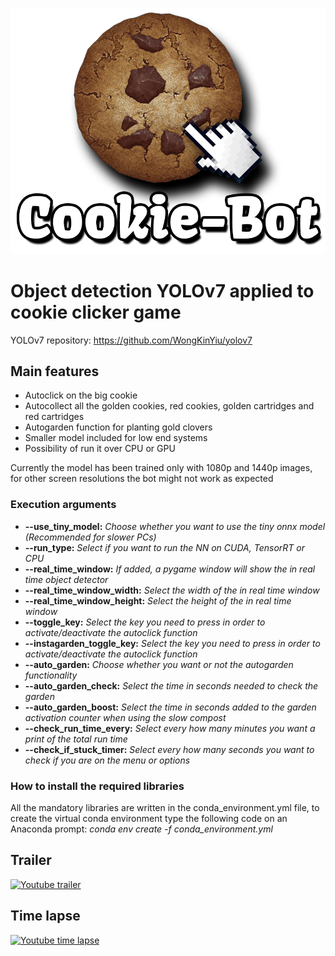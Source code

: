 
![CookieBot Logo](https://github.com/DavimenUC3M/CookieClicker-Bot/blob/beaa33fd7e8fc9db8882b9dfdc70303089de2b61/art/CookieBot%20logo%20croped.png)


# Object detection YOLOv7 applied to cookie clicker game
YOLOv7 repository: https://github.com/WongKinYiu/yolov7

## Main features
* Autoclick on the big cookie 
* Autocollect all the golden cookies, red cookies, golden cartridges and red cartridges
* Autogarden function for planting gold clovers 
* Smaller model included for low end systems
* Possibility of run it over CPU or GPU

Currently the model has been trained only with 1080p and 1440p images, for other screen resolutions the bot might not work as expected

### Execution arguments
* **--use_tiny_model:** *Choose whether you want to use the tiny onnx model (Recommended for slower PCs)*
* **--run_type:** *Select if you want to run the NN on CUDA, TensorRT or CPU*
* **--real_time_window:** *If added, a pygame window will show the in real time object detector*
* **--real_time_window_width:** *Select the width of the in real time window*
* **--real_time_window_height:** *Select the height of the in real time window*
* **--toggle_key:** *Select the key you need to press in order to activate/deactivate the autoclick function*
* **--instagarden_toggle_key:** *Select the key you need to press in order to activate/deactivate the autoclick function*
* **--auto_garden:** *Choose whether you want or not the autogarden functionality*
* **--auto_garden_check:** *Select the time in seconds needed to check the garden*
* **--auto_garden_boost:** *Select the time in seconds added to the garden activation counter when using the slow compost*
* **--check_run_time_every:** *Select every how many minutes you want a print of the total run time*
* **--check_if_stuck_timer:** *Select every how many seconds you want to check if you are on the menu or options*

### How to install the required libraries
All the mandatory libraries are written in the conda_environment.yml file, to create the virtual conda environment type the following code on an Anaconda prompt: *conda env create -f conda_environment.yml*

## Trailer
[![Youtube trailer](https://img.youtube.com/vi/EBXYwDwHbGY/0.jpg)](https://youtu.be/EBXYwDwHbGY)

## Time lapse
[![Youtube time lapse](https://img.youtube.com/vi/gqcHEEmSMKM/0.jpg)](https://www.youtube.com/watch?v=gqcHEEmSMKM)

